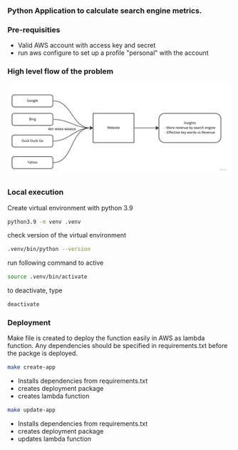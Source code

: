 ### Python Application to calculate search engine metrics.

### Pre-requisities

- Valid AWS account with access key and secret
- run aws configure to set up a profile "personal" with the account

### High level flow of the problem

![high level flow - business problem ](search_engine.jpg)


### Local execution

Create virtual environment with python 3.9

```bash
python3.9 -m venv .venv
```

check version of the virtual environment

```bash
.venv/bin/python --version
```

run following command to active
```bash
source .venv/bin/activate
```

to deactivate, type
```bash
deactivate
```

### Deployment

Make file is created to deploy the function easily in AWS as lambda function. Any dependencies should be specified in requirements.txt before the packge is deployed. 

```bash
make create-app
```

- Installs dependencies from requirements.txt 
- creates deployment package
- creates lambda function

```bash
make update-app
```

- Installs dependencies from requirements.txt 
- creates deployment package
- updates lambda function


